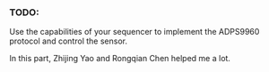 ### TODO:

Use the capabilities of your sequencer to implement the ADPS9960 protocol and control the sensor.


In this part, Zhijing Yao and Rongqian Chen helped me a lot.
